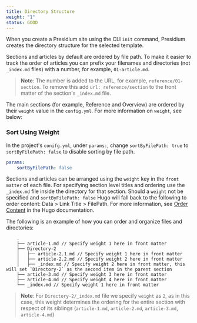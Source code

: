 ```yaml
---
title: Directory Structure
weight: "1"
status: GOOD
---
```


When you create a Presidium site using the CLI `init` command, Presidium creates the directory structure for the 
selected template.

Sections and articles by default are ordered by file path. To make it easier to track the order of articles you can prefix your filenames and directories (not `_index.md` files) with a number, for example, `01-article.md`.

> **Note**: The number is added to the URL, for example, `reference/01-section`. To remove this add `url: reference/section` to the front matter of the section's `_index.md` file.

The main sections (for example, Reference and Overview) are ordered by their `weight` value in the `config.yml`. For more information on `weight`, see below:


### Sort Using Weight

In the project's `conifg.yml`, under `params:`,  change `sortByFilePath: true` to `sortByFilePath: false` to disable sorting by file path. 

```yml
params:
    sortByFilePath: false
```

Sections and articles can be arranged using the `weight` key in the `front matter` of each file. For specifying section level titles and ordering use the `_index.md` file inside the directory for that section. Should a `weight` not be specified and `sortByFilePath: false` Hugo will fall back to the following to order content: Data > Link Title > FilePath. For more information, see [Order Content](https://gohugo.io/templates/lists/#order-content) in the Hugo documentation.

The following is an example of how you can order and organize files and directories:

```
    .
    ├── article-1.md // Specify weight 1 here in front matter
    ├── Directory-2
    │   ├── article-2.1.md // Specify weight 1 here in front matter
    │   ├── article-2.2.md // Specify weight 2 here in front matter
    │   ├── _index.md // Specify weight 2 here in front matter, this will set `Directory-2` as the second item in the parent section
    ├── article-3.md // Specify weight 3 here in front matter
    ├── article-4.md // Specify weight 4 here in front matter
    └── _index.md // Specify weight 1 here in front matter
```

> **Note**: For `Directory-2/_index.md` file we specify `weight` as `2`, as in this case, this weight determines the ordering for the entire section with respect of its siblings (`article-1.md`, `article-2.md`, `article-3.md`, `article-4.md`)

